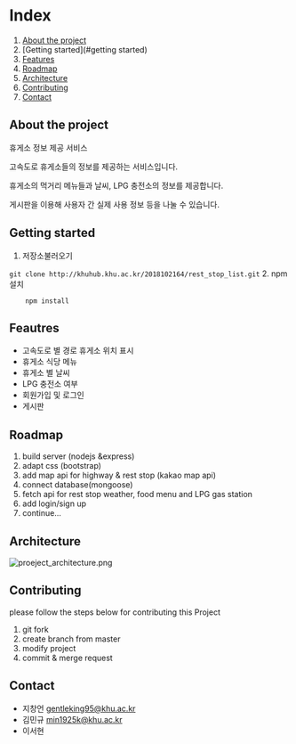 # Index

1. [About the project](#about-the-project)
2. [Getting started](#getting started)
2. [Features](#features)
3. [Roadmap](#roadmap)
4. [Architecture](#architecture)
4. [Contributing](#contributing)
5. [Contact](#contact)

## About the project

휴게소 정보 제공 서비스

고속도로 휴게소들의 정보를 제공하는 서비스입니다.

휴게소의 먹거리 메뉴들과 날씨, LPG 충전소의 정보를 제공합니다.

게시판을 이용해 사용자 간 실제 사용 정보 등을 나눌 수 있습니다.

## Getting started

1. 저장소불러오기

```git clone http://khuhub.khu.ac.kr/2018102164/rest_stop_list.git```
2. npm 설치

```    npm install```

## Feautres
- 고속도로 별 경로 휴게소 위치 표시
- 휴게소 식당 메뉴
- 휴게소 별 날씨
- LPG 충전소 여부
- 회원가입 및 로그인
- 게시판

## Roadmap
1. build server (nodejs &express)
2. adapt css (bootstrap)
3. add map api for highway & rest stop (kakao map api)
4. connect database(mongoose)
4. fetch api for rest stop weather, food menu and LPG gas station
5. add login/sign up
6. continue...


## Architecture
![proeject_architecture.png](./img/proeject_architecture.png)

## Contributing
please follow the steps below for contributing this Project
1. git fork
2. create branch from master
3. modify project
4. commit & merge request


## Contact
- 지창언 gentleking95@khu.ac.kr
- 김민규 min1925k@khu.ac.kr
- 이서현
